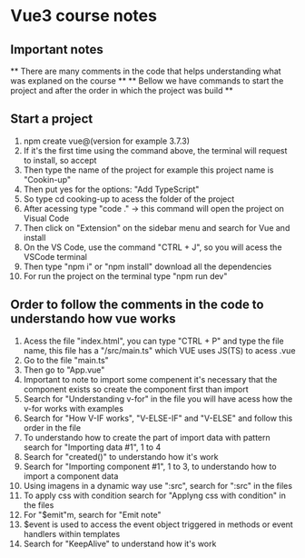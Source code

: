 # Vue3 course notes

## Important notes
** There are many comments in the code that helps understanding what was explaned on the course **
** Bellow we have commands to start the project and after the order in which the project was build ** 

## Start a project 
1. npm create vue@(version for example 3.7.3)
2. If it's the first time using the command above, the terminal will request to install, so accept
3. Then type the name of the project for example this project name is "Cookin-up"
4. Then put yes for the options: "Add TypeScript"
5. So type cd cooking-up to acess the folder of the project
6. After acessing type "code ." -> this command will open the project on Visual Code
7. Then click on "Extension" on the sidebar menu and search for Vue and install
8. On the VS Code, use the command "CTRL + J", so you will acess the VSCode terminal
9. Then type "npm i" or "npm install" download all the dependencies
10. For run the project on the terminal type "npm run dev"

## Order to follow the comments in the code to understando how vue works
1. Acess the file "index.html", you can type "CTRL + P" and type the file name, this file has a "/src/main.ts" which VUE uses JS(TS) to acess .vue 
2. Go to the file "main.ts"
3. Then go to "App.vue"
4. Important to note to import some compenent it's necessary that the component exists so create the component first than import
5. Search for "Understanding v-for" in the file you will have acess how the v-for works with examples
6. Search for "How V-IF works", "V-ELSE-IF" and "V-ELSE" and follow this order in the file
7. To understando how to create the part of import data with pattern search for "Importing data #1", 1 to 4
8. Search for "created()" to understando how it's work
9. Search for "Importing component #1", 1 to 3, to understando how to import a component data
10. Using imagens in a dynamic way use ":src", search for ":src" in the files
11. To apply css with condition search for "Applyng css with condition" in the files
12. For "$emit"m, search for "Emit note"
13. $event is used to access the event object triggered in methods or event handlers within templates
14. Search for "KeepAlive" to understand how it's work
